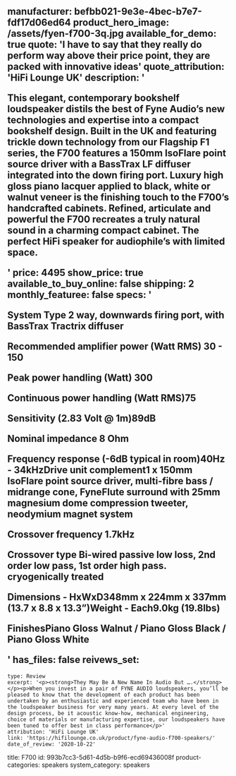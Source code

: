 manufacturer: befbb021-9e3e-4bec-b7e7-fdf17d06ed64
product_hero_image: /assets/fyen-f700-3q.jpg
available_for_demo: true
quote: 'I have to say that they really do perform way above their price point, they are packed with innovative ideas'
quote_attribution: 'HiFi Lounge UK'
description: '<p>This elegant, contemporary bookshelf loudspeaker distils the best of Fyne Audio’s new technologies and expertise into a compact bookshelf design. Built in the UK and featuring trickle down technology from our Flagship F1 series, the F700 features a 150mm IsoFlare point source driver with a BassTrax LF diffuser integrated into the down firing port. Luxury high gloss piano lacquer applied to black, white or walnut veneer is the finishing touch to the F700’s handcrafted cabinets. Refined, articulate and powerful the F700 recreates a truly natural sound in a charming compact cabinet. The perfect HiFi speaker for audiophile’s with limited space.</p>'
price: 4495
show_price: true
available_to_buy_online: false
shipping: 2
monthly_featuree: false
specs: '<p>System Type 2 way, downwards firing port, with BassTrax Tractrix diffuser</p><p>Recommended amplifier power (Watt RMS) 30 - 150</p><p>Peak power handling (Watt) 300</p><p>Continuous power handling (Watt RMS)75</p><p>Sensitivity (2.83 Volt @ 1m)89dB</p><p>Nominal impedance 8 Ohm</p><p>Frequency response (-6dB typical in room)40Hz - 34kHzDrive unit complement1 x 150mm IsoFlare point source driver, multi-fibre bass / midrange cone, FyneFlute surround with 25mm magnesium dome compression tweeter, neodymium magnet system</p><p>Crossover frequency 1.7kHz</p><p>Crossover type Bi-wired passive low loss, 2nd order low pass, 1st order high pass. cryogenically treated</p><p>Dimensions - HxWxD348mm x 224mm x 337mm (13.7 x 8.8 x 13.3”)Weight - Each9.0kg (19.8lbs)</p><p>FinishesPiano Gloss Walnut / Piano Gloss Black / Piano Gloss White</p>'
has_files: false
reivews_set:
  -
    type: Review
    excerpt: '<p><strong>They May Be A New Name In Audio But ….</strong></p><p>When you invest in a pair of FYNE AUDIO loudspeakers, you’ll be pleased to know that the development of each product has been undertaken by an enthusiastic and experienced team who have been in the loudspeaker business for very many years. At every level of the design process, be it acoustic know-how, mechanical engineering, choice of materials or manufacturing expertise, our loudspeakers have been tuned to offer best in class performance</p>'
    attribution: 'HiFi Lounge UK'
    link: 'https://hifilounge.co.uk/product/fyne-audio-f700-speakers/'
    date_of_review: '2020-10-22'
title: F700
id: 993b7cc3-5d61-4d5b-b9f6-ecd69436008f
product-categories: speakers
system_category: speakers
